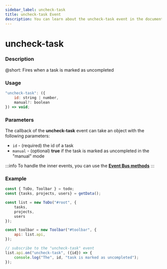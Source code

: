 ```yaml
---
sidebar_label: uncheck-task
title: uncheck-task Event
description: You can learn about the uncheck-task event in the documentation of the DHTMLX JavaScript To Do List library. Browse developer guides and API reference, try out code examples and live demos, and download a free 30-day evaluation version of DHTMLX To Do List.
---
```


# uncheck-task

### Description

@short: Fires when a task is marked as uncompleted

### Usage

~~~js
"uncheck-task": ({
    id: string | number,
    manual?: boolean
}) => void;
~~~

### Parameters

The callback of the **uncheck-task** event can take an object with the following parameters:

- `id` - (required) the id of a task
- `manual` - (optional) **true** if the task is marked as uncompleted in the "manual" mode

:::info
To handle the inner events, you can use the [**Event Bus methods**](category/event-bus-methods.md)
:::

### Example

~~~js {15-17}
const { ToDo, Toolbar } = todo;
const {tasks, projects, users} = getData();

const list = new ToDo("#root", {
	tasks,
    projects,
    users
});

const toolbar = new Toolbar("#toolbar", {
	api: list.api,
});

// subscribe to the "uncheck-task" event
list.api.on("uncheck-task", ({id}) => {
    console.log("The", id, "task is marked as uncompleted"); 
});
~~~